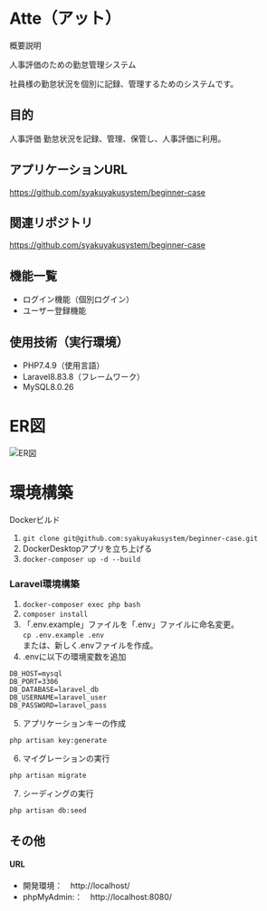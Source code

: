 # Atte（アット）
概要説明

人事評価のための勤怠管理システム

社員様の勤怠状況を個別に記録、管理するためのシステムです。

## 目的
人事評価
勤怠状況を記録、管理、保管し、人事評価に利用。

## アプリケーションURL
https://github.com/syakuyakusystem/beginner-case

## 関連リポジトリ
https://github.com/syakuyakusystem/beginner-case

## 機能一覧
* ログイン機能（個別ログイン）
* ユーザー登録機能

## 使用技術（実行環境）
* PHP7.4.9（使用言語）
* Laravel8.83.8（フレームワーク）
* MySQL8.0.26

# ER図
![ER図](https://github.com/syakuyakusystem/beginner-case/assets/166460196/92519626-96c4-4553-83b7-90fa32a21b65)


# 環境構築
Dockerビルド
1. `git clone git@github.com:syakuyakusystem/beginner-case.git`
2. DockerDesktopアプリを立ち上げる
3. `docker-composer up -d --build`
### Laravel環境構築
1. `docker-composer exec php bash`
2. `composer install`
3. 「.env.example」ファイルを「.env」ファイルに命名変更。<br>`cp .env.example .env`<br>または、新しく.envファイルを作成。
4. .envに以下の環境変数を追加
```DB_CONNECTION=mysql
DB_HOST=mysql
DB_PORT=3306
DB_DATABASE=laravel_db
DB_USERNAME=laravel_user
DB_PASSWORD=laravel_pass
```
5. アプリケーションキーの作成
```
php artisan key:generate
```
6. マイグレーションの実行
```
php artisan migrate
```
7. シーディングの実行
```
php artisan db:seed
```

## その他
#### URL
* 開発環境：　http://localhost/
* phpMyAdmin:：　http://localhost:8080/
